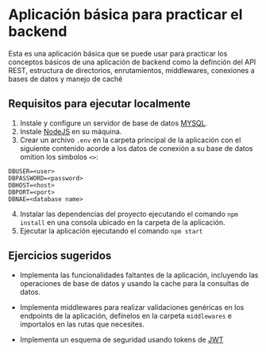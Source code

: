 # Aplicación básica para practicar el backend

Esta es una aplicación básica que se puede usar para practicar los conceptos básicos de una aplicación de backend como la definción del API REST, estructura de directorios, enrutamientos, middlewares, conexiones a bases de datos y manejo de caché

## Requisitos para ejecutar localmente

1. Instale y configure un servidor de base de datos [MYSQL](https://www.tutorialesprogramacionya.com/mysqlya/temarios/descripcion.php?inicio=0&cod=2&punto=1).
2. Instale [NodeJS](https://nodejs.org/es/) en su máquina.
3. Crear un archivo `.env` en la carpeta principal de la aplicación con el siguiente contenido acorde a los datos de conexión a su base de datos omition los simbolos `<>`:
```
DBUSER=<user>
DBPASSWORD=<password>
DBHOST=<host>
DBPORT=<port>
DBNAE=<database name>
```
4. Instalar las dependencias del proyecto ejecutando el comando `npm install` en una consola ubicado en la carpeta de la aplicación.
5. Ejecutar la aplicación ejecutando el comando `npm start`

## Ejercicios sugeridos

- Implementa las funcionalidades faltantes de la aplicación, incluyendo las operaciones de base de datos y usando la cache para la consultas de datos.

- Implementa middlewares para realizar validaciones genéricas en los endpoints de la aplicación, defínelos en la carpeta `middlewares` e importalos en las rutas que necesites.

- Implementa un esquema de seguridad usando tokens de [JWT](https://www.npmjs.com/package/jsonwebtoken)
